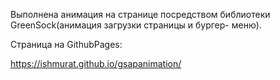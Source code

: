 Выполнена анимация на странице посредством библиотеки GreenSock(анимация загрузки страницы и бургер- меню). 

Страница на GithubPages:

https://ishmurat.github.io/gsapanimation/
